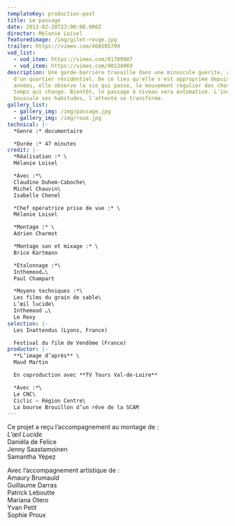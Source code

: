 ```yaml
---
templateKey: production-post
title: Le passage
date: 2013-02-28T23:00:00.000Z
director: Mélanie Loisel
featuredimage: /img/gilet-rouge.jpg
trailer: https://vimeo.com/466505799
vod_list:
  - vod_item: https://vimeo.com/81709987
  - vod_item: https://vimeo.com/90134069
description: Une garde-barrière travaille dans une minuscule guérite, au cœur
  d'un quartier résidentiel. De ce lieu qu'elle s'est appropriée depuis des
  années, elle observe la vie qui passe, le mouvement régulier des choses, le
  temps qui change. Bientôt, le passage à niveau sera automatisé. L'incertitude
  bouscule ses habitudes, l'attente se transforme.
gallery_list:
  - gallery_img: /img/passage.jpg
  - gallery_img: /img/roue.jpg
technical: |-
  *Genre :* documentaire

  *Durée :* 47 minutes
credit: |-
  *Réalisation :* \
  Mélanie Loisel

  *Avec :*\
  Claudine Duhem-Caboche\
  Michel Chauvin\
  Isabelle Chenel

  *Chef opératrice prise de vue :* \
  Mélanie Loisel

  *Montage :* \
  Adrien Charmot

  *Montage son et mixage :* \
  Brice Kartmann

  *Etalonnage :*\
  Inthemood…\
  Paul Champart

  *Moyens techniques :*\
  Les films du grain de sable\
  L’œil lucide\
  Inthemood …\
  Le Rexy
selection: |-
  Les Inattendus (Lyons, France)

  Festival du film de Vendôme (France)
productor: |-
  **L’image d’après** \
  Maud Martin

  En coproduction avec **TV Tours Val-de-Loire**

  *Avec :*\
  Le CNC\
  Ciclic – Région Centre\
  La bourse Brouillon d’un rêve de la SCAM
---
```

Ce projet a reçu l’accompagnement au montage de :\
*L’œil Lucide*\
Daniéla de Felice\
Jenny Saastamoinen\
Samantha Yépez

Avec l’accompagnement artistique de :\
Amaury Brumauld\
Guillaume Darras\
Patrick Leboutte\
Mariana Otero\
Yvan Petit\
Sophie Proux